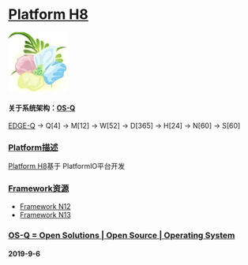 ﻿# [Platform H8](https://github.com/OS-Q/H8)
[![sites](OS-Q/OS-Q.png)](http://www.OS-Q.com)

#### 关于系统架构：[OS-Q](https://github.com/OS-Q/OS-Q)
[EDGE-Q](https://github.com/OS-Q/EDGE-Q) -> Q[4] -> M[12] -> W[52] -> D[365] -> H[24] -> N[60] -> S[60]

### [Platform描述](https://github.com/OS-Q/H8/wiki) 

[Platform H8](https://github.com/OS-Q/H8)基于 PlatformIO平台开发

### [Framework资源](https://github.com/OS-Q) 

* [Framework N12](https://github.com/OS-Q/N12)
* [Framework N13](https://github.com/OS-Q/N13)

### [OS-Q = Open Solutions | Open Source |  Operating System ](http://www.OS-Q.com/H8)
####  2019-9-6
